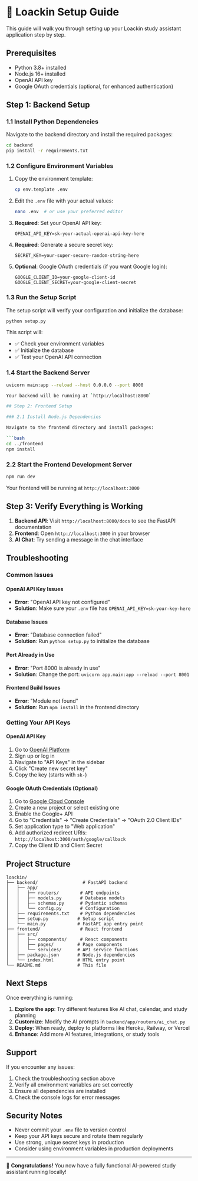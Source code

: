 # 🚀 Loackin Setup Guide

This guide will walk you through setting up your Loackin study assistant application step by step.

## Prerequisites

- Python 3.8+ installed
- Node.js 16+ installed
- OpenAI API key
- Google OAuth credentials (optional, for enhanced authentication)

## Step 1: Backend Setup

### 1.1 Install Python Dependencies

Navigate to the backend directory and install the required packages:

```bash
cd backend
pip install -r requirements.txt
```

### 1.2 Configure Environment Variables

1. Copy the environment template:
   ```bash
   cp env.template .env
   ```

2. Edit the `.env` file with your actual values:
   ```bash
   nano .env  # or use your preferred editor
   ```

3. **Required**: Set your OpenAI API key:
   ```
   OPENAI_API_KEY=sk-your-actual-openai-api-key-here
   ```

4. **Required**: Generate a secure secret key:
   ```
   SECRET_KEY=your-super-secure-random-string-here
   ```

5. **Optional**: Google OAuth credentials (if you want Google login):
   ```
   GOOGLE_CLIENT_ID=your-google-client-id
   GOOGLE_CLIENT_SECRET=your-google-client-secret
   ```

### 1.3 Run the Setup Script

The setup script will verify your configuration and initialize the database:

```bash
python setup.py
```

This script will:
- ✅ Check your environment variables
- ✅ Initialize the database
- ✅ Test your OpenAI API connection

### 1.4 Start the Backend Server

```bash
uvicorn main:app --reload --host 0.0.0.0 --port 8000

Your backend will be running at `http://localhost:8000`

## Step 2: Frontend Setup

### 2.1 Install Node.js Dependencies

Navigate to the frontend directory and install packages:

```bash
cd ../frontend
npm install
```

### 2.2 Start the Frontend Development Server

```bash
npm run dev
```

Your frontend will be running at `http://localhost:3000`

## Step 3: Verify Everything is Working

1. **Backend API**: Visit `http://localhost:8000/docs` to see the FastAPI documentation
2. **Frontend**: Open `http://localhost:3000` in your browser
3. **AI Chat**: Try sending a message in the chat interface

## Troubleshooting

### Common Issues

#### OpenAI API Key Issues
- **Error**: "OpenAI API key not configured"
- **Solution**: Make sure your `.env` file has `OPENAI_API_KEY=sk-your-key-here`

#### Database Issues
- **Error**: "Database connection failed"
- **Solution**: Run `python setup.py` to initialize the database

#### Port Already in Use
- **Error**: "Port 8000 is already in use"
- **Solution**: Change the port: `uvicorn app.main:app --reload --port 8001`

#### Frontend Build Issues
- **Error**: "Module not found"
- **Solution**: Run `npm install` in the frontend directory

### Getting Your API Keys

#### OpenAI API Key
1. Go to [OpenAI Platform](https://platform.openai.com/)
2. Sign up or log in
3. Navigate to "API Keys" in the sidebar
4. Click "Create new secret key"
5. Copy the key (starts with `sk-`)

#### Google OAuth Credentials (Optional)
1. Go to [Google Cloud Console](https://console.cloud.google.com/)
2. Create a new project or select existing one
3. Enable the Google+ API
4. Go to "Credentials" → "Create Credentials" → "OAuth 2.0 Client IDs"
5. Set application type to "Web application"
6. Add authorized redirect URIs: `http://localhost:3000/auth/google/callback`
7. Copy the Client ID and Client Secret

## Project Structure

```
loackin/
├── backend/                 # FastAPI backend
│   ├── app/
│   │   ├── routers/        # API endpoints
│   │   ├── models.py       # Database models
│   │   ├── schemas.py      # Pydantic schemas
│   │   └── config.py       # Configuration
│   ├── requirements.txt    # Python dependencies
│   ├── setup.py           # Setup script
│   └── main.py            # FastAPI app entry point
├── frontend/               # React frontend
│   ├── src/
│   │   ├── components/     # React components
│   │   ├── pages/         # Page components
│   │   └── services/      # API service functions
│   ├── package.json       # Node.js dependencies
│   └── index.html         # HTML entry point
└── README.md              # This file
```

## Next Steps

Once everything is running:

1. **Explore the app**: Try different features like AI chat, calendar, and study planning
2. **Customize**: Modify the AI prompts in `backend/app/routers/ai_chat.py`
3. **Deploy**: When ready, deploy to platforms like Heroku, Railway, or Vercel
4. **Enhance**: Add more AI features, integrations, or study tools

## Support

If you encounter any issues:

1. Check the troubleshooting section above
2. Verify all environment variables are set correctly
3. Ensure all dependencies are installed
4. Check the console logs for error messages

## Security Notes

- Never commit your `.env` file to version control
- Keep your API keys secure and rotate them regularly
- Use strong, unique secret keys in production
- Consider using environment variables in production deployments

---

🎉 **Congratulations!** You now have a fully functional AI-powered study assistant running locally! 